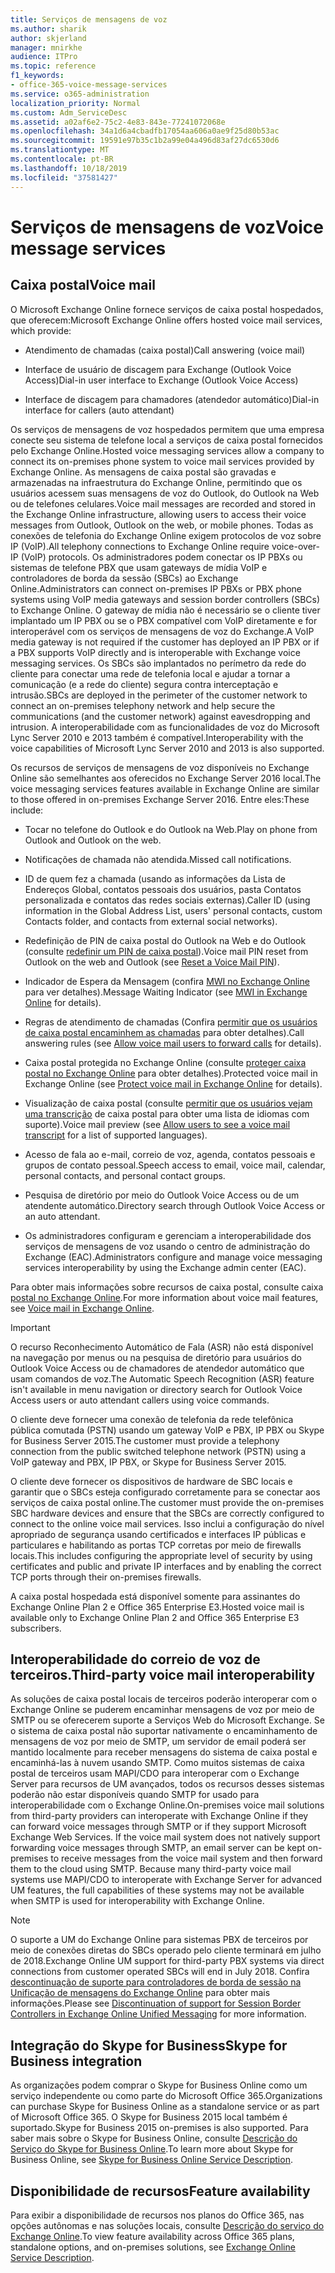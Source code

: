 ```yaml
---
title: Serviços de mensagens de voz
ms.author: sharik
author: skjerland
manager: mnirkhe
audience: ITPro
ms.topic: reference
f1_keywords:
- office-365-voice-message-services
ms.service: o365-administration
localization_priority: Normal
ms.custom: Adm_ServiceDesc
ms.assetid: a02af6e2-75c2-4e83-843e-77241072068e
ms.openlocfilehash: 34a1d6a4cbadfb17054aa606a0ae9f25d80b53ac
ms.sourcegitcommit: 19591e97b35c1b2a99e04a496d83af27dc6530d6
ms.translationtype: MT
ms.contentlocale: pt-BR
ms.lasthandoff: 10/18/2019
ms.locfileid: "37581427"
---
```

# <a name="voice-message-services"></a><span data-ttu-id="6a047-102">Serviços de mensagens de voz</span><span class="sxs-lookup"><span data-stu-id="6a047-102">Voice message services</span></span>

## <a name="voice-mail"></a><span data-ttu-id="6a047-103">Caixa postal</span><span class="sxs-lookup"><span data-stu-id="6a047-103">Voice mail</span></span>

<span data-ttu-id="6a047-104">O Microsoft Exchange Online fornece serviços de caixa postal hospedados, que oferecem:</span><span class="sxs-lookup"><span data-stu-id="6a047-104">Microsoft Exchange Online offers hosted voice mail services, which provide:</span></span>
  
- <span data-ttu-id="6a047-105">Atendimento de chamadas (caixa postal)</span><span class="sxs-lookup"><span data-stu-id="6a047-105">Call answering (voice mail)</span></span>
    
- <span data-ttu-id="6a047-106">Interface de usuário de discagem para Exchange (Outlook Voice Access)</span><span class="sxs-lookup"><span data-stu-id="6a047-106">Dial-in user interface to Exchange (Outlook Voice Access)</span></span>
    
- <span data-ttu-id="6a047-107">Interface de discagem para chamadores (atendedor automático)</span><span class="sxs-lookup"><span data-stu-id="6a047-107">Dial-in interface for callers (auto attendant)</span></span>
    
<span data-ttu-id="6a047-108">Os serviços de mensagens de voz hospedados permitem que uma empresa conecte seu sistema de telefone local a serviços de caixa postal fornecidos pelo Exchange Online.</span><span class="sxs-lookup"><span data-stu-id="6a047-108">Hosted voice messaging services allow a company to connect its on-premises phone system to voice mail services provided by Exchange Online.</span></span> <span data-ttu-id="6a047-109">As mensagens de caixa postal são gravadas e armazenadas na infraestrutura do Exchange Online, permitindo que os usuários acessem suas mensagens de voz do Outlook, do Outlook na Web ou de telefones celulares.</span><span class="sxs-lookup"><span data-stu-id="6a047-109">Voice mail messages are recorded and stored in the Exchange Online infrastructure, allowing users to access their voice messages from Outlook, Outlook on the web, or mobile phones.</span></span> <span data-ttu-id="6a047-110">Todas as conexões de telefonia do Exchange Online exigem protocolos de voz sobre IP (VoIP).</span><span class="sxs-lookup"><span data-stu-id="6a047-110">All telephony connections to Exchange Online require voice-over-IP (VoIP) protocols.</span></span> <span data-ttu-id="6a047-111">Os administradores podem conectar os IP PBXs ou sistemas de telefone PBX que usam gateways de mídia VoIP e controladores de borda da sessão (SBCs) ao Exchange Online.</span><span class="sxs-lookup"><span data-stu-id="6a047-111">Administrators can connect on-premises IP PBXs or PBX phone systems using VoIP media gateways and session border controllers (SBCs) to Exchange Online.</span></span> <span data-ttu-id="6a047-112">O gateway de mídia não é necessário se o cliente tiver implantado um IP PBX ou se o PBX compatível com VoIP diretamente e for interoperável com os serviços de mensagens de voz do Exchange.</span><span class="sxs-lookup"><span data-stu-id="6a047-112">A VoIP media gateway is not required if the customer has deployed an IP PBX or if a PBX supports VoIP directly and is interoperable with Exchange voice messaging services.</span></span> <span data-ttu-id="6a047-113">Os SBCs são implantados no perímetro da rede do cliente para conectar uma rede de telefonia local e ajudar a tornar a comunicação (e a rede do cliente) segura contra interceptação e intrusão.</span><span class="sxs-lookup"><span data-stu-id="6a047-113">SBCs are deployed in the perimeter of the customer network to connect an on-premises telephony network and help secure the communications (and the customer network) against eavesdropping and intrusion.</span></span> <span data-ttu-id="6a047-114">A interoperabilidade com as funcionalidades de voz do Microsoft Lync Server 2010 e 2013 também é compatível.</span><span class="sxs-lookup"><span data-stu-id="6a047-114">Interoperability with the voice capabilities of Microsoft Lync Server 2010 and 2013 is also supported.</span></span>
  
<span data-ttu-id="6a047-115">Os recursos de serviços de mensagens de voz disponíveis no Exchange Online são semelhantes aos oferecidos no Exchange Server 2016 local.</span><span class="sxs-lookup"><span data-stu-id="6a047-115">The voice messaging services features available in Exchange Online are similar to those offered in on-premises Exchange Server 2016.</span></span> <span data-ttu-id="6a047-116">Entre eles:</span><span class="sxs-lookup"><span data-stu-id="6a047-116">These include:</span></span>
  
- <span data-ttu-id="6a047-117">Tocar no telefone do Outlook e do Outlook na Web.</span><span class="sxs-lookup"><span data-stu-id="6a047-117">Play on phone from Outlook and Outlook on the web.</span></span>
    
- <span data-ttu-id="6a047-118">Notificações de chamada não atendida.</span><span class="sxs-lookup"><span data-stu-id="6a047-118">Missed call notifications.</span></span>
    
- <span data-ttu-id="6a047-119">ID de quem fez a chamada (usando as informações da Lista de Endereços Global, contatos pessoais dos usuários, pasta Contatos personalizada e contatos das redes sociais externas).</span><span class="sxs-lookup"><span data-stu-id="6a047-119">Caller ID (using information in the Global Address List, users' personal contacts, custom Contacts folder, and contacts from external social networks).</span></span>
    
- <span data-ttu-id="6a047-120">Redefinição de PIN de caixa postal do Outlook na Web e do Outlook (consulte [redefinir um PIN de caixa postal](https://go.microsoft.com/fwlink/p/?LinkId=286328)).</span><span class="sxs-lookup"><span data-stu-id="6a047-120">Voice mail PIN reset from Outlook on the web and Outlook (see [Reset a Voice Mail PIN](https://go.microsoft.com/fwlink/p/?LinkId=286328)).</span></span>
    
- <span data-ttu-id="6a047-121">Indicador de Espera da Mensagem (confira [MWI no Exchange Online](https://go.microsoft.com/fwlink/p/?LinkId=271794) para ver detalhes).</span><span class="sxs-lookup"><span data-stu-id="6a047-121">Message Waiting Indicator (see [MWI in Exchange Online](https://go.microsoft.com/fwlink/p/?LinkId=271794) for details).</span></span> 
    
- <span data-ttu-id="6a047-122">Regras de atendimento de chamadas (Confira [permitir que os usuários de caixa postal encaminhem as chamadas](https://go.microsoft.com/fwlink/p/?LinkId=271795) para obter detalhes).</span><span class="sxs-lookup"><span data-stu-id="6a047-122">Call answering rules (see [Allow voice mail users to forward calls](https://go.microsoft.com/fwlink/p/?LinkId=271795) for details).</span></span>
    
- <span data-ttu-id="6a047-123">Caixa postal protegida no Exchange Online (consulte [proteger caixa postal no Exchange Online](https://go.microsoft.com/fwlink/p/?LinkId=271796) para obter detalhes).</span><span class="sxs-lookup"><span data-stu-id="6a047-123">Protected voice mail in Exchange Online (see [Protect voice mail in Exchange Online](https://go.microsoft.com/fwlink/p/?LinkId=271796) for details).</span></span>
    
- <span data-ttu-id="6a047-124">Visualização de caixa postal (consulte [permitir que os usuários vejam uma transcrição](https://go.microsoft.com/fwlink/p/?LinkId=271797) de caixa postal para obter uma lista de idiomas com suporte).</span><span class="sxs-lookup"><span data-stu-id="6a047-124">Voice mail preview (see [Allow users to see a voice mail transcript](https://go.microsoft.com/fwlink/p/?LinkId=271797) for a list of supported languages).</span></span>
    
- <span data-ttu-id="6a047-125">Acesso de fala ao e-mail, correio de voz, agenda, contatos pessoais e grupos de contato pessoal.</span><span class="sxs-lookup"><span data-stu-id="6a047-125">Speech access to email, voice mail, calendar, personal contacts, and personal contact groups.</span></span>
    
- <span data-ttu-id="6a047-126">Pesquisa de diretório por meio do Outlook Voice Access ou de um atendente automático.</span><span class="sxs-lookup"><span data-stu-id="6a047-126">Directory search through Outlook Voice Access or an auto attendant.</span></span>
    
- <span data-ttu-id="6a047-127">Os administradores configuram e gerenciam a interoperabilidade dos serviços de mensagens de voz usando o centro de administração do Exchange (EAC).</span><span class="sxs-lookup"><span data-stu-id="6a047-127">Administrators configure and manage voice messaging services interoperability by using the Exchange admin center (EAC).</span></span>
    
<span data-ttu-id="6a047-128">Para obter mais informações sobre recursos de caixa postal, consulte caixa [postal no Exchange Online](https://go.microsoft.com/fwlink/p/?LinkId=271798).</span><span class="sxs-lookup"><span data-stu-id="6a047-128">For more information about voice mail features, see [Voice mail in Exchange Online](https://go.microsoft.com/fwlink/p/?LinkId=271798).</span></span>
  
> [!IMPORTANT]
> <span data-ttu-id="6a047-129">O recurso Reconhecimento Automático de Fala (ASR) não está disponível na navegação por menus ou na pesquisa de diretório para usuários do Outlook Voice Access ou de chamadores de atendedor automático que usam comandos de voz.</span><span class="sxs-lookup"><span data-stu-id="6a047-129">The Automatic Speech Recognition (ASR) feature isn't available in menu navigation or directory search for Outlook Voice Access users or auto attendant callers using voice commands.</span></span> 
>
> <span data-ttu-id="6a047-130">O cliente deve fornecer uma conexão de telefonia da rede telefônica pública comutada (PSTN) usando um gateway VoIP e PBX, IP PBX ou Skype for Business Server 2015.</span><span class="sxs-lookup"><span data-stu-id="6a047-130">The customer must provide a telephony connection from the public switched telephone network (PSTN) using a VoIP gateway and PBX, IP PBX, or Skype for Business Server 2015.</span></span> 
>
> <span data-ttu-id="6a047-131">O cliente deve fornecer os dispositivos de hardware de SBC locais e garantir que o SBCs esteja configurado corretamente para se conectar aos serviços de caixa postal online.</span><span class="sxs-lookup"><span data-stu-id="6a047-131">The customer must provide the on-premises SBC hardware devices and ensure that the SBCs are correctly configured to connect to the online voice mail services.</span></span> <span data-ttu-id="6a047-132">Isso inclui a configuração do nível apropriado de segurança usando certificados e interfaces IP públicas e particulares e habilitando as portas TCP corretas por meio de firewalls locais.</span><span class="sxs-lookup"><span data-stu-id="6a047-132">This includes configuring the appropriate level of security by using certificates and public and private IP interfaces and by enabling the correct TCP ports through their on-premises firewalls.</span></span> 
>
> <span data-ttu-id="6a047-133">A caixa postal hospedada está disponível somente para assinantes do Exchange Online Plan 2 e Office 365 Enterprise E3.</span><span class="sxs-lookup"><span data-stu-id="6a047-133">Hosted voice mail is available only to Exchange Online Plan 2 and Office 365 Enterprise E3 subscribers.</span></span> 
  
## <a name="third-party-voice-mail-interoperability"></a><span data-ttu-id="6a047-134">Interoperabilidade do correio de voz de terceiros.</span><span class="sxs-lookup"><span data-stu-id="6a047-134">Third-party voice mail interoperability</span></span>

<span data-ttu-id="6a047-p104">As soluções de caixa postal locais de terceiros poderão interoperar com o Exchange Online se puderem encaminhar mensagens de voz por meio de SMTP ou se oferecerem suporte a Serviços Web do Microsoft Exchange. Se o sistema de caixa postal não suportar nativamente o encaminhamento de mensagens de voz por meio de SMTP, um servidor de email poderá ser mantido localmente para receber mensagens do sistema de caixa postal e encaminhá-las à nuvem usando SMTP. Como muitos sistemas de caixa postal de terceiros usam MAPI/CDO para interoperar com o Exchange Server para recursos de UM avançados, todos os recursos desses sistemas poderão não estar disponíveis quando SMTP for usado para interoperabilidade com o Exchange Online.</span><span class="sxs-lookup"><span data-stu-id="6a047-p104">On-premises voice mail solutions from third-party providers can interoperate with Exchange Online if they can forward voice messages through SMTP or if they support Microsoft Exchange Web Services. If the voice mail system does not natively support forwarding voice messages through SMTP, an email server can be kept on-premises to receive messages from the voice mail system and then forward them to the cloud using SMTP. Because many third-party voice mail systems use MAPI/CDO to interoperate with Exchange Server for advanced UM features, the full capabilities of these systems may not be available when SMTP is used for interoperability with Exchange Online.</span></span>
  
> [!NOTE]
> <span data-ttu-id="6a047-138">O suporte a UM do Exchange Online para sistemas PBX de terceiros por meio de conexões diretas do SBCs operado pelo cliente terminará em julho de 2018.</span><span class="sxs-lookup"><span data-stu-id="6a047-138">Exchange Online UM support for third-party PBX systems via direct connections from customer operated SBCs will end in July 2018.</span></span> <span data-ttu-id="6a047-139">Confira [descontinuação de suporte para controladores de borda de sessão na Unificação de mensagens do Exchange Online](https://techcommunity.microsoft.com/t5/Exchange-Team-Blog/Discontinuation-of-support-for-Session-Border-Controllers-in/ba-p/607117) para obter mais informações.</span><span class="sxs-lookup"><span data-stu-id="6a047-139">Please see [Discontinuation of support for Session Border Controllers in Exchange Online Unified Messaging](https://techcommunity.microsoft.com/t5/Exchange-Team-Blog/Discontinuation-of-support-for-Session-Border-Controllers-in/ba-p/607117) for more information.</span></span> 
  
## <a name="skype-for-business-integration"></a><span data-ttu-id="6a047-140">Integração do Skype for Business</span><span class="sxs-lookup"><span data-stu-id="6a047-140">Skype for Business integration</span></span>

<span data-ttu-id="6a047-141">As organizações podem comprar o Skype for Business Online como um serviço independente ou como parte do Microsoft Office 365.</span><span class="sxs-lookup"><span data-stu-id="6a047-141">Organizations can purchase Skype for Business Online as a standalone service or as part of Microsoft Office 365.</span></span> <span data-ttu-id="6a047-142">O Skype for Business 2015 local também é suportado.</span><span class="sxs-lookup"><span data-stu-id="6a047-142">Skype for Business 2015 on-premises is also supported.</span></span> <span data-ttu-id="6a047-143">Para saber mais sobre o Skype for Business Online, consulte [Descrição do Serviço do Skype for Business Online](../skype-for-business-online-service-description/skype-for-business-online-service-description.md).</span><span class="sxs-lookup"><span data-stu-id="6a047-143">To learn more about Skype for Business Online, see [Skype for Business Online Service Description](../skype-for-business-online-service-description/skype-for-business-online-service-description.md).</span></span>
  
## <a name="feature-availability"></a><span data-ttu-id="6a047-144">Disponibilidade de recursos</span><span class="sxs-lookup"><span data-stu-id="6a047-144">Feature availability</span></span>

<span data-ttu-id="6a047-145">Para exibir a disponibilidade de recursos nos planos do Office 365, nas opções autônomas e nas soluções locais, consulte [Descrição do serviço do Exchange Online](exchange-online-service-description.md).</span><span class="sxs-lookup"><span data-stu-id="6a047-145">To view feature availability across Office 365 plans, standalone options, and on-premises solutions, see [Exchange Online Service Description](exchange-online-service-description.md).</span></span>
  

